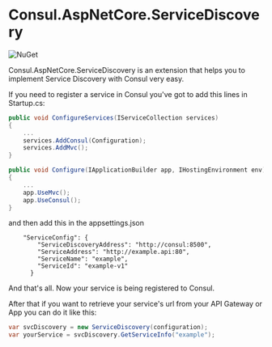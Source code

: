 # Consul.AspNetCore.ServiceDiscovery

![NuGet](https://buildstats.info/nuget/Consul.AspNetCore.ServiceDiscovery)

Consul.AspNetCore.ServiceDiscovery is an extension that helps you to implement Service Discovery with Consul very easy.

If you need to register a service in Consul you've got to add this lines in Startup.cs:

```c#
public void ConfigureServices(IServiceCollection services)
{
	...
	services.AddConsul(Configuration);
	services.AddMvc();
}
```

```c#
public void Configure(IApplicationBuilder app, IHostingEnvironment env)
{
	...
	app.UseMvc();
	app.UseConsul();
}
```

and then add this in the appsettings.json

		"ServiceConfig": {
			"ServiceDiscoveryAddress": "http://consul:8500",
			"ServiceAddress": "http://example.api:80",
			"ServiceName": "example",
			"ServiceId": "example-v1"
		  }

And that's all. Now your service is being registered to Consul.


After that if you want to retrieve your service's url from your API Gateway or App you can do it like this:

```c#
var svcDiscovery = new ServiceDiscovery(configuration);
var yourService = svcDiscovery.GetServiceInfo("example");
```